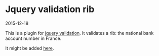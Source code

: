 Jquery validation rib
==========================
2015-12-18



This is a plugin for [jquery validation](http://jqueryvalidation.org/).
It validates a rib: the national bank account number in France.

It might be added [here](https://github.com/jzaefferer/jquery-validation/tree/master/src/additional).





